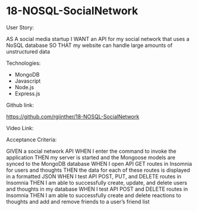 # 18-NOSQL-SocialNetwork

User Story:

AS A social media startup
I WANT an API for my social network that uses a NoSQL database
SO THAT my website can handle large amounts of unstructured data


Technologies: 
- MongoDB
- Javascript
- Node.js
- Express.js


Github link: 

https://github.com/rgiinther/18-NOSQL-SocialNetwork

Video Link: 



Acceptance Criteria: 

GIVEN a social network API
WHEN I enter the command to invoke the application
THEN my server is started and the Mongoose models are synced to the MongoDB database
WHEN I open API GET routes in Insomnia for users and thoughts
THEN the data for each of these routes is displayed in a formatted JSON
WHEN I test API POST, PUT, and DELETE routes in Insomnia
THEN I am able to successfully create, update, and delete users and thoughts in my database
WHEN I test API POST and DELETE routes in Insomnia
THEN I am able to successfully create and delete reactions to thoughts and add and remove friends to a user’s friend list

